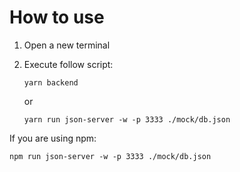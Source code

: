 # How to use

1. Open a new terminal
2. Execute follow script:

   ```yarn backend```

   or

   ```yarn run json-server -w -p 3333 ./mock/db.json```

If you are using npm:

```npm run json-server -w -p 3333 ./mock/db.json```
